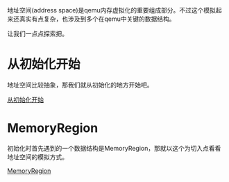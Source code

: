 地址空间(address space)是qemu内存虚拟化的重要组成部分。不过这个模拟起来还真实有点复杂，也涉及到多个在qemu中关键的数据结构。

让我们一点点探索把。

# 从初始化开始

地址空间比较抽象，那我们就从初始化的地方开始吧。

[从初始化开始](/address_space/01-initialization.md)

# MemoryRegion

初始化时首先遇到的一个数据结构是MemoryRegion，那就以这个为切入点看看地址空间的模拟方式。

[MemoryRegion](/address_space/02-MemoryRegion.md)
